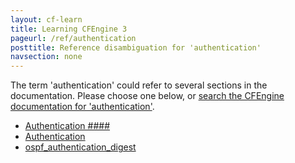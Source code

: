 ```yaml
---
layout: cf-learn
title: Learning CFEngine 3
pageurl: /ref/authentication
posttitle: Reference disambiguation for 'authentication'
navsection: none
---
```


The term 'authentication' could refer to several sections in the documentation. Please choose one below, or
[search the CFEngine documentation for 'authentication'](http://cfengine.com/docs/latest/search.html?q=authentication).

- [Authentication \#\#\#\#](http://cfengine.com/docs/latest/guide-glossary.html#authentication-####)
- [Authentication](http://cfengine.com/docs/latest/reference-enterprise-api-ref.html#authentication)
- [ospf_authentication_digest](http://cfengine.com/docs/latest/reference-promise-types-interfaces.html#ospf_authentication_digest)
